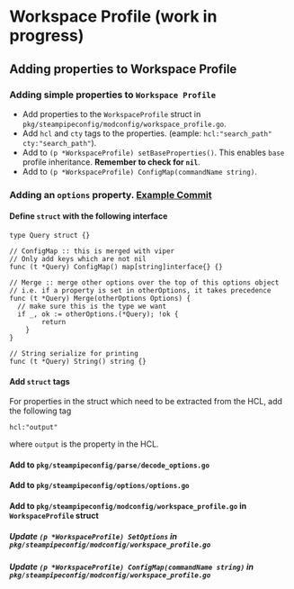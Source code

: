 # Workspace Profile (work in progress)

## Adding properties to Workspace Profile

### Adding simple properties to `Workspace Profile`

* Add properties to the `WorkspaceProfile` struct in `pkg/steampipeconfig/modconfig/workspace_profile.go`.
* Add `hcl` and `cty` tags to the properties. (eample: `hcl:"search_path" cty:"search_path"`).
* Add to `(p *WorkspaceProfile) setBaseProperties()`. This enables `base` profile inheritance. **Remember to check for `nil`**.
* Add to `(p *WorkspaceProfile) ConfigMap(commandName string)`.

### Adding an `options` property. [Example Commit](https://github.com/turbot/steampipe/pull/3228/commits/642f6fd20cf98aed2e2ab393a9d86345b53872a1)

#### Define `struct` with the following interface

```
type Query struct {}

// ConfigMap :: this is merged with viper
// Only add keys which are not nil
func (t *Query) ConfigMap() map[string]interface{} {}

// Merge :: merge other options over the top of this options object
// i.e. if a property is set in otherOptions, it takes precedence
func (t *Query) Merge(otherOptions Options) {
  // make sure this is the type we want
  if _, ok := otherOptions.(*Query); !ok {
		return
	}
}

// String serialize for printing
func (t *Query) String() string {}
```

#### Add `struct` tags

For properties in the struct which need to be extracted from the HCL, add the following tag

```
hcl:"output"
```

where `output` is the property in the HCL.

#### Add to `pkg/steampipeconfig/parse/decode_options.go`
#### Add to `pkg/steampipeconfig/options/options.go`
#### Add to `pkg/steampipeconfig/modconfig/workspace_profile.go` in `WorkspaceProfile` struct
##### Update `(p *WorkspaceProfile) SetOptions` in `pkg/steampipeconfig/modconfig/workspace_profile.go`
##### Update `(p *WorkspaceProfile) ConfigMap(commandName string)` in `pkg/steampipeconfig/modconfig/workspace_profile.go`